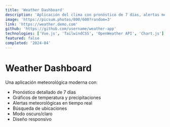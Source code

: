 ```yaml
---
title: 'Weather Dashboard'
description: 'Aplicación del clima con pronóstico de 7 días, alertas meteorológicas y visualización de datos.'
image: 'https://picsum.photos/800/600?random=3'
link: 'https://weather.demo.com'
github: 'https://github.com/username/weather-app'
technologies: ['Vue.js', 'TailwindCSS', 'OpenWeather API', 'Chart.js']
featured: false
completed: '2024-04'
---
```


# Weather Dashboard

Una aplicación meteorológica moderna con:

- Pronóstico detallado de 7 días
- Gráficos de temperatura y precipitaciones
- Alertas meteorológicas en tiempo real
- Búsqueda de ubicaciones
- Modo oscuro/claro
- Diseño responsivo 